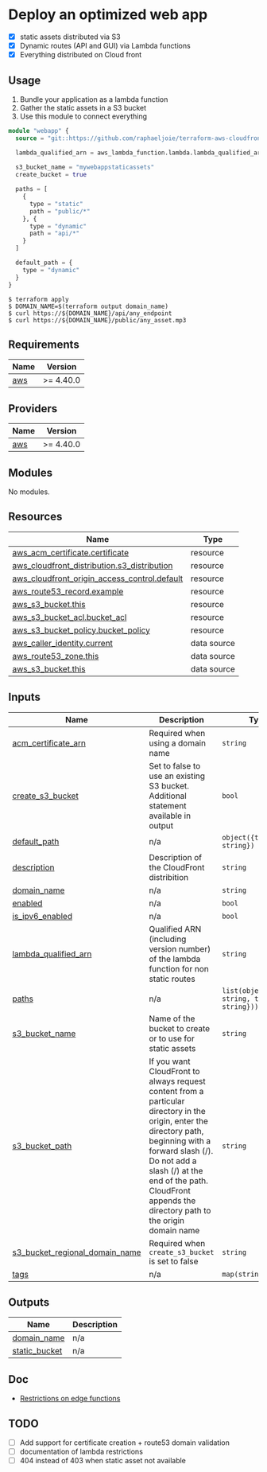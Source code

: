 # Deploy an optimized web app

* [x] static assets distributed via S3
* [x] Dynamic routes (API and GUI) via Lambda functions
* [x] Everything distributed on Cloud front

## Usage
1. Bundle your application as a lambda function
2. Gather the static assets in a S3 bucket
3. Use this module to connect everything

```tf
module "webapp" {
  source = "git::https://github.com/raphaeljoie/terraform-aws-cloudfront-webapp.git?ref=v0.1.0"

  lambda_qualified_arn = aws_lambda_function.lambda.lambda_qualified_arn
  
  s3_bucket_name = "mywebappstaticassets"
  create_bucket = true

  paths = [
    {
      type = "static"
      path = "public/*"
    }, {
      type = "dynamic"
      path = "api/*"
    }
  ]

  default_path = {
    type = "dynamic"
  }
}
```

```shell
$ terraform apply
$ DOMAIN_NAME=$(terraform output domain_name)
$ curl https://${DOMAIN_NAME}/api/any_endpoint
$ curl https://${DOMAIN_NAME}/public/any_asset.mp3
```

<!-- BEGIN_TF_DOCS -->
## Requirements

| Name | Version |
|------|---------|
| <a name="requirement_aws"></a> [aws](#requirement\_aws) | >= 4.40.0 |

## Providers

| Name | Version |
|------|---------|
| <a name="provider_aws"></a> [aws](#provider\_aws) | >= 4.40.0 |

## Modules

No modules.

## Resources

| Name | Type |
|------|------|
| [aws_acm_certificate.certificate](https://registry.terraform.io/providers/hashicorp/aws/latest/docs/resources/acm_certificate) | resource |
| [aws_cloudfront_distribution.s3_distribution](https://registry.terraform.io/providers/hashicorp/aws/latest/docs/resources/cloudfront_distribution) | resource |
| [aws_cloudfront_origin_access_control.default](https://registry.terraform.io/providers/hashicorp/aws/latest/docs/resources/cloudfront_origin_access_control) | resource |
| [aws_route53_record.example](https://registry.terraform.io/providers/hashicorp/aws/latest/docs/resources/route53_record) | resource |
| [aws_s3_bucket.this](https://registry.terraform.io/providers/hashicorp/aws/latest/docs/resources/s3_bucket) | resource |
| [aws_s3_bucket_acl.bucket_acl](https://registry.terraform.io/providers/hashicorp/aws/latest/docs/resources/s3_bucket_acl) | resource |
| [aws_s3_bucket_policy.bucket_policy](https://registry.terraform.io/providers/hashicorp/aws/latest/docs/resources/s3_bucket_policy) | resource |
| [aws_caller_identity.current](https://registry.terraform.io/providers/hashicorp/aws/latest/docs/data-sources/caller_identity) | data source |
| [aws_route53_zone.this](https://registry.terraform.io/providers/hashicorp/aws/latest/docs/data-sources/route53_zone) | data source |
| [aws_s3_bucket.this](https://registry.terraform.io/providers/hashicorp/aws/latest/docs/data-sources/s3_bucket) | data source |

## Inputs

| Name | Description | Type | Default | Required |
|------|-------------|------|---------|:--------:|
| <a name="input_acm_certificate_arn"></a> [acm\_certificate\_arn](#input\_acm\_certificate\_arn) | Required when using a domain name | `string` | `null` | no |
| <a name="input_create_s3_bucket"></a> [create\_s3\_bucket](#input\_create\_s3\_bucket) | Set to false to use an existing S3 bucket. Additional statement available in output | `bool` | `true` | no |
| <a name="input_default_path"></a> [default\_path](#input\_default\_path) | n/a | `object({type: string})` | n/a | yes |
| <a name="input_description"></a> [description](#input\_description) | Description of the CloudFront distribition | `string` | `null` | no |
| <a name="input_domain_name"></a> [domain\_name](#input\_domain\_name) | n/a | `string` | `null` | no |
| <a name="input_enabled"></a> [enabled](#input\_enabled) | n/a | `bool` | `true` | no |
| <a name="input_is_ipv6_enabled"></a> [is\_ipv6\_enabled](#input\_is\_ipv6\_enabled) | n/a | `bool` | `true` | no |
| <a name="input_lambda_qualified_arn"></a> [lambda\_qualified\_arn](#input\_lambda\_qualified\_arn) | Qualified ARN (including version number) of the lambda function for non static routes | `string` | n/a | yes |
| <a name="input_paths"></a> [paths](#input\_paths) | n/a | `list(object({path: string, type: string}))` | `[]` | no |
| <a name="input_s3_bucket_name"></a> [s3\_bucket\_name](#input\_s3\_bucket\_name) | Name of the bucket to create or to use for static assets | `string` | n/a | yes |
| <a name="input_s3_bucket_path"></a> [s3\_bucket\_path](#input\_s3\_bucket\_path) | If you want CloudFront to always request content from a particular directory in the origin, enter the directory path, beginning with a forward slash (/). Do not add a slash (/) at the end of the path. CloudFront appends the directory path to the origin domain name | `string` | `null` | no |
| <a name="input_s3_bucket_regional_domain_name"></a> [s3\_bucket\_regional\_domain\_name](#input\_s3\_bucket\_regional\_domain\_name) | Required when `create_s3_bucket` is set to false | `string` | `null` | no |
| <a name="input_tags"></a> [tags](#input\_tags) | n/a | `map(string)` | `{}` | no |

## Outputs

| Name | Description |
|------|-------------|
| <a name="output_domain_name"></a> [domain\_name](#output\_domain\_name) | n/a |
| <a name="output_static_bucket"></a> [static\_bucket](#output\_static\_bucket) | n/a |
<!-- END_TF_DOCS -->

## Doc
* [Restrictions on edge functions](https://docs.aws.amazon.com/AmazonCloudFront/latest/DeveloperGuide/edge-functions-restrictions.html)

## TODO
- [ ] Add support for certificate creation + route53 domain validation
- [ ] documentation of lambda restrictions
- [ ] 404 instead of 403 when static asset not available
